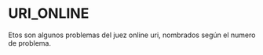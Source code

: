 # URI_ONLINE
Etos son algunos problemas del juez online uri, nombrados según el numero de problema.
